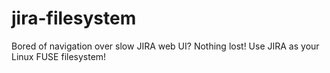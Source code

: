 # jira-filesystem
Bored of navigation over slow JIRA web UI? Nothing lost! Use JIRA as your Linux FUSE filesystem!
